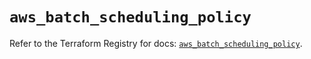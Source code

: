 # `aws_batch_scheduling_policy`

Refer to the Terraform Registry for docs: [`aws_batch_scheduling_policy`](https://registry.terraform.io/providers/hashicorp/aws/5.82.2/docs/resources/batch_scheduling_policy).
